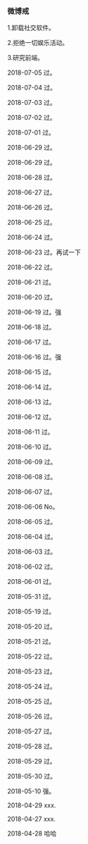 ﻿### 微博戒

1.卸载社交软件。

2.拒绝一切娱乐活动。

3.研究前端。

2018-07-05 过。

2018-07-04 过。

2018-07-03 过。

2018-07-02 过。

2018-07-01 过。

2018-06-29 过。

2018-06-29 过。

2018-06-28 过。

2018-06-27 过。

2018-06-26 过。

2018-06-25 过。

2018-06-24 过。

2018-06-23 过。再试一下

2018-06-22 过。

2018-06-21 过。

2018-06-20 过。

2018-06-19 过。强

2018-06-18 过。

2018-06-17 过。

2018-06-16 过。强

2018-06-15 过。

2018-06-14 过。

2018-06-13 过。

2018-06-12 过。

2018-06-11 过。 

2018-06-10 过。

2018-06-09 过。

2018-06-08 过。

2018-06-07 过。

2018-06-06 No。

2018-06-05 过。

2018-06-04 过。

2018-06-03 过。

2018-06-02 过。

2018-06-01 过。

2018-05-31 过。

2018-05-19 过。
             
2018-05-20 过。

2018-05-21 过。

2018-05-22 过。

2018-05-23 过。

2018-05-24 过。

2018-05-25 过。

2018-05-26 过。

2018-05-27 过。 

2018-05-28 过。 

2018-05-29 过。 

2018-05-30 过。

2018-05-10 强。

2018-04-29 xxx.

2018-04-27 xxx.

2018-04-28 哈哈